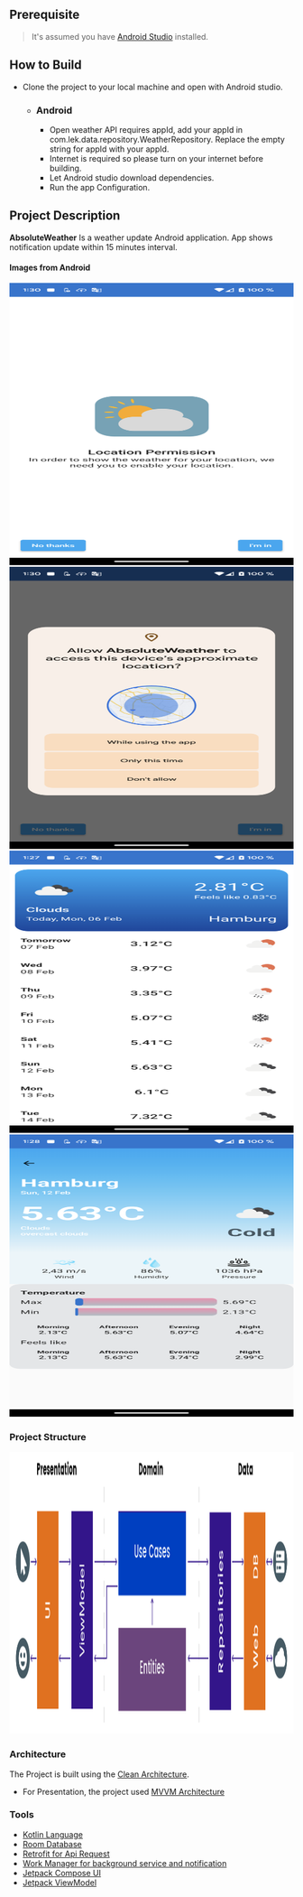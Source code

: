 
## Prerequisite
> It's assumed you have  [Android Studio](https://developer.android.com/studio?gclid=CjwKCAjw_ISWBhBkEiwAdqxb9kQK1LFtDkAS6AFU-ZCrzGpaFDed5-DYMMbisxO2YZ8uzx2vv6fn8xoCjWAQAvD_BwE&gclsrc=aw.ds)  installed.
## How to Build
* Clone the project to your local machine and open with Android studio.
	* ### Android
		* Open weather API requires appId, add your appId in com.lek.data.repository.WeatherRepository. Replace the empty string for appId with your appId.
	    * Internet is required so please turn on your internet before building.
		* Let Android studio download dependencies.
		* Run the app Configuration. 
 
 ## Project Description
  **AbsoluteWeather** Is a weather update Android application. App shows notification update within 15 minutes interval. 
  
#### Images from Android
<img src="app_img1.png" width="700" height="500" />
<img src="app_img2.png" width="700" height="500" />
<img src="app_img3.png" width="700" height="500" />
<img src="app_img4.png" width="700" height="500" />

### Project Structure
<img src="project_arch.png" width="700" height="500" />

 ### Architecture
 The Project is built using the [Clean Architecture](https://developer.android.com/topic/architecture?gclid=CjwKCAjw_ISWBhBkEiwAdqxb9i24YwlLSa_1H2Fvx9Ul4hQ0p4j7Gh7awjnS8BER1O8u8KH7BK8OFxoCSmsQAvD_BwE&gclsrc=aw.ds). 
 * For Presentation, the project used [MVVM Architecture](https://developer.android.com/topic/architecture)
### Tools

* [Kotlin Language](https://kotlinlang.org/)
* [Room Database](https://developer.android.com/training/data-storage/room)
* [Retrofit for Api Request](https://github.com/square/retrofit)
* [Work Manager for background service and notification](https://developer.android.com/topic/libraries/architecture/workmanager?gclid=Cj0KCQiA54KfBhCKARIsAJzSrdq66-L4pimBaxsKC7-pQNXZlzwuVciKnSw6pjc50nrlPrxCeO0BJE0aAkgtEALw_wcB&gclsrc=aw.ds)
* [Jetpack Compose UI](https://developer.android.com/jetpack/compose?gclid=CjwKCAjw_ISWBhBkEiwAdqxb9nzoYY4WLAU43nlDB8IQzOF35aFSFWex9lNGAYJICk40shwaF8lodhoCkWkQAvD_BwE&gclsrc=aw.ds)
* [Jetpack ViewModel](https://developer.android.com/topic/libraries/architecture/viewmodel?gclid=CjwKCAjw_ISWBhBkEiwAdqxb9myAeiqd-W8rKzPejJuUSdsCVDPTjWkgw8c_80zRF8ZD1gLI07KtLBoCUm8QAvD_BwE&gclsrc=aw.ds)
